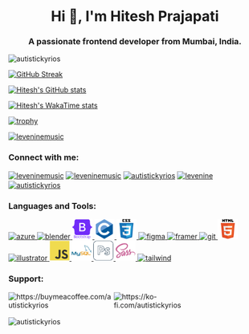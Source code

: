 <h1 align="center">Hi 👋, I'm Hitesh Prajapati</h1>
<h3 align="center">A passionate frontend developer from Mumbai, India.</h3>

<p align="left"> <img src="https://komarev.com/ghpvc/?username=autistickyrios&label=Profile%20views&color=0e75b6&style=flat" alt="autistickyrios" /> </p>

[![GitHub Streak](https://streak-stats.demolab.com?user=autistickyrios&theme=dark&border_radius=20&date_format=%5BY%20%5DM%20j)](https://git.io/streak-stats)

[![Hitesh's GitHub stats](https://github-readme-stats.vercel.app/api?username=autistickyrios&theme=ambient_gradient )](https://github.com/autistickyrios/github-readme-stats )

[![Hitesh's WakaTime stats](https://github-readme-stats.vercel.app/api/wakatime?username=autistickyrios)](https://github.com/autistickyrio/github-readme-stats)



[![trophy](https://github-profile-trophy.vercel.app/?username=autistickyrios)](https://github.com/autistickyrios/github-profile-trophy)

<p align="left"> <a href="https://twitter.com/leveninemusic" target="blank"><img src="https://img.shields.io/twitter/follow/leveninemusic?logo=twitter&style=for-the-badge" alt="leveninemusic" /></a> </p>

<h3 align="left">Connect with me:</h3>
<p align="left">
<a href="https://twitter.com/leveninemusic" target="blank"><img align="center" src="https://raw.githubusercontent.com/rahuldkjain/github-profile-readme-generator/master/src/images/icons/Social/twitter.svg" alt="leveninemusic" height="30" width="40" /></a>
<a href="https://fb.com/leveninemusic" target="blank"><img align="center" src="https://raw.githubusercontent.com/rahuldkjain/github-profile-readme-generator/master/src/images/icons/Social/facebook.svg" alt="leveninemusic" height="30" width="40" /></a>
<a href="https://instagram.com/autistickyrios" target="blank"><img align="center" src="https://raw.githubusercontent.com/rahuldkjain/github-profile-readme-generator/master/src/images/icons/Social/instagram.svg" alt="autistickyrios" height="30" width="40" /></a>
<a href="https://www.youtube.com/c/levenine" target="blank"><img align="center" src="https://raw.githubusercontent.com/rahuldkjain/github-profile-readme-generator/master/src/images/icons/Social/youtube.svg" alt="levenine" height="30" width="40" /></a>
<a href="https://www.hackerrank.com/autistickyrios" target="blank"><img align="center" src="https://raw.githubusercontent.com/rahuldkjain/github-profile-readme-generator/master/src/images/icons/Social/hackerrank.svg" alt="autistickyrios" height="30" width="40" /></a>
</p>

<h3 align="left">Languages and Tools:</h3>
<p align="left"> <a href="https://azure.microsoft.com/en-in/" target="_blank" rel="noreferrer"> <img src="https://www.vectorlogo.zone/logos/microsoft_azure/microsoft_azure-icon.svg" alt="azure" width="40" height="40"/> </a> <a href="https://www.blender.org/" target="_blank" rel="noreferrer"> <img src="https://download.blender.org/branding/community/blender_community_badge_white.svg" alt="blender" width="40" height="40"/> </a> <a href="https://getbootstrap.com" target="_blank" rel="noreferrer"> <img src="https://raw.githubusercontent.com/devicons/devicon/master/icons/bootstrap/bootstrap-plain-wordmark.svg" alt="bootstrap" width="40" height="40"/> </a> <a href="https://www.cprogramming.com/" target="_blank" rel="noreferrer"> <img src="https://raw.githubusercontent.com/devicons/devicon/master/icons/c/c-original.svg" alt="c" width="40" height="40"/> </a> <a href="https://www.w3schools.com/css/" target="_blank" rel="noreferrer"> <img src="https://raw.githubusercontent.com/devicons/devicon/master/icons/css3/css3-original-wordmark.svg" alt="css3" width="40" height="40"/> </a> <a href="https://www.figma.com/" target="_blank" rel="noreferrer"> <img src="https://www.vectorlogo.zone/logos/figma/figma-icon.svg" alt="figma" width="40" height="40"/> </a> <a href="https://www.framer.com/" target="_blank" rel="noreferrer"> <img src="https://www.vectorlogo.zone/logos/framer/framer-icon.svg" alt="framer" width="40" height="40"/> </a> <a href="https://git-scm.com/" target="_blank" rel="noreferrer"> <img src="https://www.vectorlogo.zone/logos/git-scm/git-scm-icon.svg" alt="git" width="40" height="40"/> </a> <a href="https://www.w3.org/html/" target="_blank" rel="noreferrer"> <img src="https://raw.githubusercontent.com/devicons/devicon/master/icons/html5/html5-original-wordmark.svg" alt="html5" width="40" height="40"/> </a> <a href="https://www.adobe.com/in/products/illustrator.html" target="_blank" rel="noreferrer"> <img src="https://www.vectorlogo.zone/logos/adobe_illustrator/adobe_illustrator-icon.svg" alt="illustrator" width="40" height="40"/> </a> <a href="https://developer.mozilla.org/en-US/docs/Web/JavaScript" target="_blank" rel="noreferrer"> <img src="https://raw.githubusercontent.com/devicons/devicon/master/icons/javascript/javascript-original.svg" alt="javascript" width="40" height="40"/> </a> <a href="https://www.mysql.com/" target="_blank" rel="noreferrer"> <img src="https://raw.githubusercontent.com/devicons/devicon/master/icons/mysql/mysql-original-wordmark.svg" alt="mysql" width="40" height="40"/> </a> <a href="https://www.photoshop.com/en" target="_blank" rel="noreferrer"> <img src="https://raw.githubusercontent.com/devicons/devicon/master/icons/photoshop/photoshop-line.svg" alt="photoshop" width="40" height="40"/> </a> <a href="https://sass-lang.com" target="_blank" rel="noreferrer"> <img src="https://raw.githubusercontent.com/devicons/devicon/master/icons/sass/sass-original.svg" alt="sass" width="40" height="40"/> </a> <a href="https://tailwindcss.com/" target="_blank" rel="noreferrer"> <img src="https://www.vectorlogo.zone/logos/tailwindcss/tailwindcss-icon.svg" alt="tailwind" width="40" height="40"/> </a> </p>

<h3 align="left">Support:</h3>
<p><a href="https://buymeacoffee.com/autistickyrios"> <img align="left" src="https://cdn.buymeacoffee.com/buttons/v2/default-yellow.png" height="50" width="210" alt="https://buymeacoffee.com/autistickyrios" /></a><a href="https://ko-fi.com/autistickyrios"> <img align="left" src="https://cdn.ko-fi.com/cdn/kofi3.png?v=3" height="50" width="210" alt="https://ko-fi.com/autistickyrios" /></a></p><br><br>

<p>
  <img align="left" src="https://github-readme-stats.vercel.app/api/top-langs?username=autistickyrios&show_icons=true&locale=en&layout=compact" alt="autistickyrios" />
</p>




